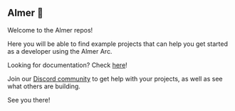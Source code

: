 ## Almer 🚀

Welcome to the Almer repos!

Here you will be able to find example projects that can help you get started as a developer using the Almer Arc.

Looking for documentation? Check [here](https://docs.almer.com)!

Join our [Discord community](https://discord.gg/X4KfxwkruC) to get help with your projects, as well as see what others are building.

See you there! 

